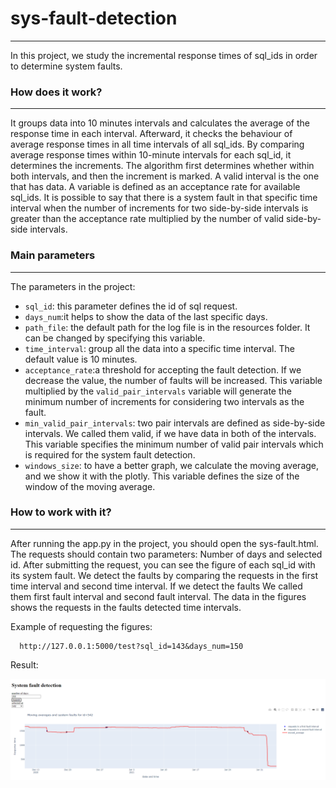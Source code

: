 # sys-fault-detection

***
In this project, we study the incremental response times of sql_ids in order to determine system faults.

### How does it work?

***
It groups data into 10 minutes intervals and calculates the average of the response time in each interval. Afterward, it
checks the behaviour of average response times in all time intervals of all sql_ids. By comparing average response times
within 10-minute intervals for each sql_id, it determines the increments. The algorithm first determines whether within
both intervals, and then the increment is marked. A valid interval is the one that has data. A variable is defined as an
acceptance rate for available sql_ids. It is possible to say that there is a system fault in that specific time interval
when the number of increments for two side-by-side intervals is greater than the acceptance rate multiplied by the
number of valid side-by-side intervals.

### Main parameters

***
The parameters in the project:

- `sql_id`:  this parameter defines the id of sql request.
- `days_num`:it helps to show the data of the last specific days.
- `path_file`: the default path for the log file is in the resources folder. It can be changed by specifying this
  variable.
- `time_interval`: group all the data into a specific time interval. The default value is 10 minutes.
- `acceptance_rate`:a threshold for accepting the fault detection. If we decrease the value, the number of faults will
  be increased. This variable multiplied by the `valid_pair_intervals` variable will generate the minimum number of
  increments for considering two intervals as the fault.
- `min_valid_pair_intervals`: two pair intervals are defined as side-by-side intervals. We called them valid, if we have
  data in both of the intervals. This variable specifies the minimum number of valid pair intervals which is required
  for the system fault detection.
- `windows_size`: to have a better graph, we calculate the moving average, and we show it with the plotly. This variable
  defines the size of the window of the moving average.

### How to work with it?

***
After running the app.py in the project, you should open the sys-fault.html. The requests should contain two parameters:
Number of days and selected id. After submitting the request, you can see the figure of each sql_id with its system
fault. We detect the faults by comparing the requests in the first time interval and second time interval. If we detect
the faults We called them first fault interval and second fault interval. The data in the figures shows the requests in
the faults detected time intervals.

Example of requesting the figures:

```
  http://127.0.0.1:5000/test?sql_id=143&days_num=150
```

Result:

![](resources/running_example.png)
